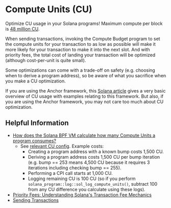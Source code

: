 # Compute Units (CU)

Optimize CU usage in your Solana programs! Maximum compute per block is
[48 million CU].

When sending transactions, invoking the Compute Budget program to set the
compute units for your transaction to as low as possible will make it more
likely for your transaction to make it into the next slot. And with priority
fees, the total cost of landing your transaction will be optimized (although
cost-per-unit is quite small).

Some optimizations can come with a trade-off on safety (e.g. choosing when to
derive a program address), so be aware of what you sacrifice when you make a CU
optimization.

If you are using the Anchor framework, this [Solana article] gives a very basic
overview of CU usage with examples relating to this framework. But also, if you
are using the Anchor framework, you may not care too much about CU optimization.

## Helpful Information

- [How does the Solana BPF VM calculate how many Compute Units a program consumes?]
  - See [relevant CU config]. Example costs:
    - Creating a program address with a known bump costs 1,500 CU.
    - Deriving a program address costs 1,500 CU per bump iteration (e.g. bump ==
      253 means 4,500 CU because it requires 3 iterations including checking
      bump == 255).
    - Performing a CPI call starts at 1,000 CU.
    - Logging remaining CU is 100 CU (so if you perform
      `solana_program::log::sol_log_compute_units()`, subtract 100 from any CU
      difference you calculate using these logs).
- [Priority Fees: Understanding Solana's Transaction Fee Mechanics]
- [Sending Transactions]

[48 million CU]: https://github.com/anza-xyz/agave/blob/d5a84daebd2a7225684aa3f722b330e9d5381e76/cost-model/src/block_cost_limits.rs#L68
[How does the Solana BPF VM calculate how many Compute Units a program consumes?]: https://solana.stackexchange.com/questions/15119/how-does-the-solana-bpf-vm-calculate-how-many-compute-units-a-program-consumes
[Priority Fees: Understanding Solana's Transaction Fee Mechanics]: https://www.helius.dev/blog/priority-fees-understanding-solanas-transaction-fee-mechanics
[Sending Transactions]: https://docs.triton.one/chains/solana/sending-txs
[Solana article]: https://solana.com/developers/guides/advanced/how-to-optimize-compute
[relevant CU config]: https://github.com/anza-xyz/agave/blob/d5a84daebd2a7225684aa3f722b330e9d5381e76/compute-budget/src/compute_budget.rs#L145-L192
